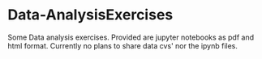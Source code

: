 # Data-AnalysisExercises
Some Data analysis exercises. Provided are jupyter notebooks as pdf and html format. Currently no plans to share data cvs' nor the ipynb files.

